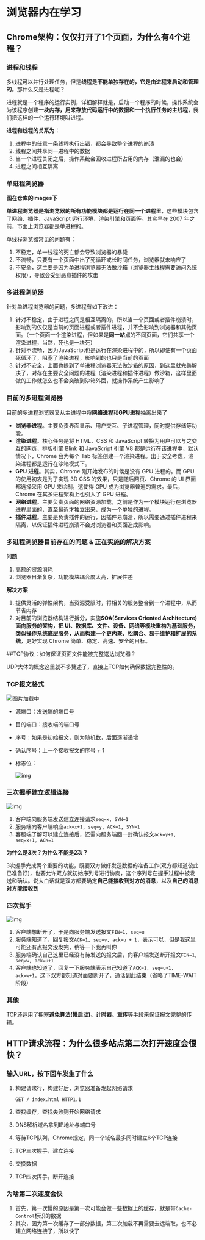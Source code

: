 # 浏览器内在学习


## Chrome架构：仅仅打开了1个页面，为什么有4个进程？

### 进程和线程

多线程可以并行处理任务，但是**线程是不能单独存在的，它是由进程来启动和管理的**。那什么又是进程呢？

进程就是一个程序的运行实例，详细解释就是，启动一个程序的时候，操作系统会为该程序创建**一块内存，用来存放代码运行中的数据和一个执行任务的主线程**，我们把这样的一个运行环境叫进程。

**进程和线程的关系为：**

1. 进程中的任意一条线程执行出错，都会导致整个进程的崩溃
2. 线程之间共享同一进程中的数据
3. 当一个进程关闭之后，操作系统会回收进程所占用的内存（泄漏的也会）
4. 进程之间相互隔离



### 单进程浏览器

**图在仓库的images下**

**单进程浏览器是指浏览器的所有功能模块都是运行在同一个进程里**，这些模块包含了网络、插件、JavaScript 运行环境、渲染引擎和页面等。其实早在 2007 年之前，市面上浏览器都是单进程的。

单线程浏览器常见的问题有：

1. 不稳定，单一线程的死亡都会导致浏览器的暴毙
2. 不流畅，只要有一个页面中出了死循环或长时间任务，浏览器就未响应了
3. 不安全，这主要是因为单进程浏览器无法做沙箱（浏览器主线程需要访问系统权限），导致会受到恶意插件的攻击



### 多进程浏览器

针对单进程浏览器的问题，多进程有如下改进：

1. 针对不稳定，由于进程之间是相互隔离的，所以当一个页面或者插件崩溃时，影响到的仅仅是当前的页面进程或者插件进程，并不会影响到浏览器和其他页面。（一个页面一个渲染进程，但如果是**同一站点**的不同页面，它们共享一个渲染进程，当然，死也是一块死）
2. 针对不流畅，因为JavaScript也是运行在渲染进程中的，所以即使有一个页面死循环了，阻塞了渲染进程，影响到的也只是当前的页面
3. 针对不安全，上面也提到了单进程浏览器无法做沙箱的原因，到这里就完美解决了，对存在主要安全问题的进程（渲染进程和插件进程）做沙箱，这样里面做的工作就怎么也不会突破到沙箱外面，就操作系统产生影响了



### 目前的多进程浏览器

目前的多进程浏览器又从主进程中将**网络进程**和**GPU进程**抽离出来了

- **浏览器进程**。主要负责界面显示、用户交互、子进程管理，同时提供存储等功能。
- **渲染进程**。核心任务是将 HTML、CSS 和 JavaScript 转换为用户可以与之交互的网页，排版引擎 Blink 和 JavaScript 引擎 V8 都是运行在该进程中，默认情况下，Chrome 会为每个 Tab 标签创建一个渲染进程。出于安全考虑，渲染进程都是运行在沙箱模式下。
- **GPU 进程**。其实，Chrome 刚开始发布的时候是没有 GPU 进程的。而 GPU 的使用初衷是为了实现 3D CSS 的效果，只是随后网页、Chrome 的 UI 界面都选择采用 GPU 来绘制，这使得 GPU 成为浏览器普遍的需求。最后，Chrome 在其多进程架构上也引入了 GPU 进程。
- **网络进程**。主要负责页面的网络资源加载，之前是作为一个模块运行在浏览器进程里面的，直至最近才独立出来，成为一个单独的进程。
- **插件进程**。主要是负责插件的运行，因插件易崩溃，所以需要通过插件进程来隔离，以保证插件进程崩溃不会对浏览器和页面造成影响。



### 多进程浏览器目前存在的问题 & 正在实施的解决方案

**问题**

1. 高额的资源消耗
2. 浏览器日渐复杂，功能模块耦合度太高，扩展性差

**解决方案**

1. 提供灵活的弹性架构，当资源受限时，将相关的服务整合到一个进程中，从而节省内存
2. 对目前的浏览器结构进行拆分，实施**SOA(Services Oriented Architecture)**面向服务的架构，把 UI、数据库、文件、设备、网络等模块重构为基础服务，类似操作系统底层服务，从而**构建一个更内聚、松耦合、易于维护和扩展的系统**，更好实现 Chrome 简单、稳定、高速、安全的目标。





##TCP协议：如何保证页面文件能被完整送达浏览器？

UDP大体的概念这里就不多赘述了，直接上TCP如何确保数据完整性的。



### TCP报文格式

 ![图片加载中](http://img.blog.csdn.net/20170227111849763?watermark/2/text/aHR0cDovL2Jsb2cuY3Nkbi5uZXQvTWFyeTE5OTIwNDEw/font/5a6L5L2T/fontsize/400/fill/I0JBQkFCMA==/dissolve/70/gravity/Center)

* 源端口：发送端的端口号

* 目的端口：接收端的端口号

* 序号：如果是初始报文，则为随机数，后面逐渐递增

* 确认序号：上一个接收报文的序号 + 1

* 标志位：

  ![img](https://img2018.cnblogs.com/blog/1454483/201906/1454483-20190629132816032-2043402666.png)



### 三次握手建立逻辑连接

![img](https://img-blog.csdn.net/20180717202520531?watermark/2/text/aHR0cHM6Ly9ibG9nLmNzZG4ubmV0L3FxXzM4OTUwMzE2/font/5a6L5L2T/fontsize/400/fill/I0JBQkFCMA==/dissolve/70)

1. 客户端向服务端发送建立连接请求`seq=x, SYN=1 `
2. 服务端向客户端响应`ack=x+1, seq=y, ACK=1, SYN=1`
3. 客服端了解可以建立连接后，还需向服务端回一封确认报文`ack=y+1, seq=x+1, ACK=1`

**为什么是3次？为什么不能是2次？**

3次握手完成两个重要的功能，既要双方做好发送数据的准备工作(双方都知道彼此已准备好)，也要允许双方就初始序列号进行协商，这个序列号在握手过程中被发送和确认。说大白话就是双方都要确定**自己能接收到对方的消息**，以及**自己的消息对方能接收到**



### 四次挥手

![img](https://img-blog.csdn.net/20180717204202563?watermark/2/text/aHR0cHM6Ly9ibG9nLmNzZG4ubmV0L3FxXzM4OTUwMzE2/font/5a6L5L2T/fontsize/400/fill/I0JBQkFCMA==/dissolve/70)

1. 客户端想断开了，于是向服务端发送报文`FIN=1, seq=u`
2. 服务端知道了，回复报文`ACK=1, seq=v, ack=u + 1`，表示可以，但是我这里可能还有点报文没发完，稍等一下我再叫你
3. 服务端确认自己这里已经没有待发送的报文后，向客户端发送断开报文`FIN=1, seq=w, ack=u+1`
4. 客户端也知道了，回复一下服务端表示自己知道了`ACK=1, seq=u+1, ack=w+1`，这下双方都知道对面要断开了，通话到此结束（省略了TIME-WAIT阶段）



### 其他

TCP还运用了拥塞**避免算法(慢启动)、计时器、重传**等手段来保证报文完整的传输。



##  HTTP请求流程：为什么很多站点第二次打开速度会很快？

### 输入URL，按下回车发生了什么

1. 构建请求行，构建好后，浏览器准备发起网络请求

   ```
   GET / index.html HTTP1.1
   ```

2. 查找缓存，查找失败则开始网络请求

3. DNS解析域名拿到IP地址与端口号

4. 等待TCP队列，Chrome规定，同一个域名最多同时建立6个TCP连接

5. TCP三次握手，建立连接

6. 交换数据

7. TCP四次挥手，断开连接



### 为啥第二次速度会快

1. 首先，第一次慢的原因是第一次可能会做一些数据上的缓存，就是带`Cache-Control`标识的数据
2. 其次，因为第一次缓存了一部分数据，第二次加载不再需要去远端取，也不必建立网络连接了，所以快了